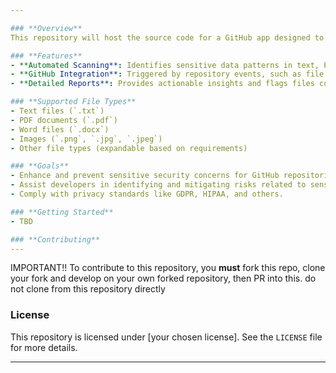 ```yaml
---

### **Overview**
This repository will host the source code for a GitHub app designed to detect sensitive data within repositories. The app automatically scans files for personal, health, and other critical data types, ensuring compliance with privacy regulations and reducing the risk of data exposure.

### **Features**
- **Automated Scanning**: Identifies sensitive data patterns in text, PDFs, images, and more.
- **GitHub Integration**: Triggered by repository events, such as file uploads, commits, or pull requests.
- **Detailed Reports**: Provides actionable insights and flags files containing sensitive information, and how to resolve them.

### **Supported File Types**
- Text files (`.txt`)
- PDF documents (`.pdf`)
- Word files (`.docx`)
- Images (`.png`, `.jpg`, `.jpeg`)
- Other file types (expandable based on requirements)

### **Goals**
- Enhance and prevent sensitive security concerns for GitHub repositories.
- Assist developers in identifying and mitigating risks related to sensitive data exposure.
- Comply with privacy standards like GDPR, HIPAA, and others.

### **Getting Started**
- TBD

### **Contributing**
---
```

IMPORTANT!!
To contribute to this repository, you **must** fork this repo, clone your fork and develop on your own forked repository, then PR into this.
do not clone from this repository directly

### **License**
This repository is licensed under [your chosen license]. See the `LICENSE` file for more details.

---
